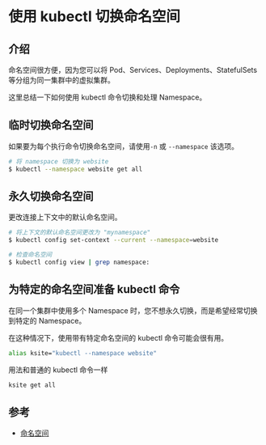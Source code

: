 # 使用 kubectl 切换命名空间

## 介绍

命名空间很方便，因为您可以将 Pod、Services、Deployments、StatefulSets 等分组为同一集群中的虚拟集群。

这里总结一下如何使用 kubectl 命令切换和处理 Namespace。

## 临时切换命名空间

如果要为每个执行命令切换命名空间，请使用`-n` 或 `--namespace` 该选项。

```BASH
# 将 namespace 切换为 website
$ kubectl --namespace website get all
```

## 永久切换命名空间

更改连接上下文中的默认命名空间。

```BASH
# 将上下文的默认命名空间更改为 "mynamespace"
$ kubectl config set-context --current --namespace=website

# 检查命名空间
$ kubectl config view | grep namespace:
```

## 为特定的命名空间准备 kubectl 命令

在同一个集群中使用多个 Namespace 时，您不想永久切换，而是希望经常切换到特定的 Namespace。

在这种情况下，使用带有特定命名空间的 kubectl 命令可能会很有用。

```BASH
alias ksite="kubectl --namespace website"
```

用法和普通的 kubectl 命令一样

```BASH
ksite get all
```

## 参考

- [命名空间](https://kubernetes.io/zh/docs/concepts/overview/working-with-objects/namespaces/)